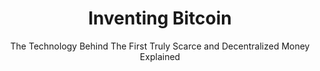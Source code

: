 ---
layout: books
title: Inventing Bitcoin
subtitle: The Technology Behind The First Truly Scarce and Decentralized Money Explained
essential: 
categories: ['non-technical']
authors: ['Yan Pritzker']
authors_twitter: ['https://twitter.com/skwp']
excerpt: .
url: 
amazon_url: https://www.amazon.com/dp/B07MWXRWNB/
---